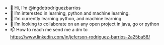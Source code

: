 - 👋 Hi, I’m @ingdotrodriguezbarrios
- 👀 I’m interested in learning, python and machine learning.
- 🌱 I’m currently learning python, and machine learning
- 💞️ I’m looking to collaborate on  an any open project in java, go or python
- 📫 How to reach me send me a dm to https://www.linkedin.com/in/jeferson-rodriguez-barrios-2a25ba58/

<!---
ingdotrodriguezbarrios/ingdotrodriguezbarrios is a ✨ special ✨ repository because its `README.md` (this file) appears on your GitHub profile.
You can click the Preview link to take a look at your changes.
--->
